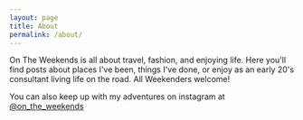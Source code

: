 ```yaml
---
layout: page
title: About
permalink: /about/
---
```


On The Weekends is all about travel, fashion, and enjoying life. Here you'll find posts about places I've been, things I've done, or enjoy as an early 20's consultant living life on the road. All Weekenders welcome!

You can also keep up with my adventures on instagram at [@on_the_weekends](https://www.instagram.com/on_the_weekends/)
